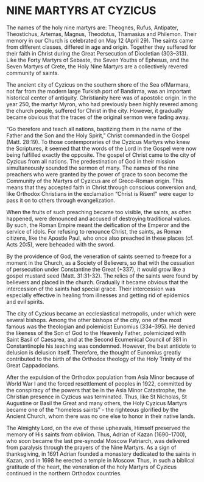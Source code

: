 # NINE MARTYRS AT CYZICUS

The names of the holy nine martyrs are: Theognes, Rufus, Antipater, Theostichus, Artemas, Magnus, Theodotus, Thamasius and Philemon. Their memory in our Church is celebrated on May 12 (April 29). The saints came from different classes, differed in age and origin. Together they suffered for their faith in Christ during the Great Persecution of Diocletian (303–313). Like the Forty Martyrs of Sebaste, the Seven Youths of Ephesus, and the Seven Martyrs of Crete, the Holy Nine Martyrs are a collectively revered community of saints.

The ancient city of Cyzicus on the southern shore of the Sea of ​​Marmara, not far from the modern large Turkish port of Bandirma, was an important historical center of antiquity. Christianity here was of apostolic origin. In the year 250, the martyr Myron, who had previously been highly revered among the church people, suffered for Christ in the city. However, it gradually became obvious that the traces of the original sermon were fading away.

“Go therefore and teach all nations, baptizing them in the name of the Father and the Son and the Holy Spirit,” Christ commanded in the Gospel (Matt. 28:19). To those contemporaries of the Cyzicus Martyrs who knew the Scriptures, it seemed that the words of the Lord in the Gospel were now being fulfilled exactly the opposite. The gospel of Christ came to the city of Cyzicus from all nations. The predestination of God in their mission simultaneously sounded the sermon of many. The names of the nine preachers who were granted by the power of grace to soon become the Community of the Martyrs of Cyzicus are of Greco-Roman origin. This means that they accepted faith in Christ through conscious conversion and, like Orthodox Christians in the exclamation “Christ is Risen!” were eager to pass it on to others through evangelization.

When the fruits of such preaching became too visible, the saints, as often happened, were denounced and accused of destroying traditional values. By such, the Roman Empire meant the deification of the Emperor and the service of idols. For refusing to renounce Christ, the saints, as Roman citizens, like the Apostle Paul, who once also preached in these places (cf. Acts 20:5), were beheaded with the sword.

By the providence of God, the veneration of saints seemed to freeze for a moment in the Church, as a Society of Believers, so that with the cessation of persecution under Constantine the Great (+337), it would grow like a gospel mustard seed (Matt. 31:31-32). The relics of the saints were found by believers and placed in the church. Gradually it became obvious that the intercession of the saints had special grace. Their intercession was especially effective in healing from illnesses and getting rid of epidemics and evil spirits.

The city of Cyzicus became an ecclesiastical metropolis, under which were several bishops. Among the other bishops of the city, one of the most famous was the theologian and polemicist Eunomius (334–395). He denied the likeness of the Son of God to the Heavenly Father, polemicized with Saint Basil of Caesarea, and at the Second Ecumenical Council of 381 in Constantinople his teaching was condemned. However, the best antidote to delusion is delusion itself. Therefore, the thought of Eunomius greatly contributed to the birth of the Orthodox theology of the Holy Trinity of the Great Cappadocians.

After the expulsion of the Orthodox population from Asia Minor because of World War I and the forced resettlement of peoples in 1922, committed by the conspiracy of the powers that be in the Asia Minor Catastrophe, the Christian presence in Cyzicus was terminated. Thus, like St Nicholas, St Augustine or Basil the Great and many others, the Holy Cyzicus Martyrs became one of the “homeless saints” - the righteous glorified by the Ancient Church, whom there was no one else to honor in their native lands.

The Almighty Lord, on the eve of these upheavals, Himself preserved the memory of His saints from oblivion. Thus, Adrian of Kazan (1690–1700), who soon became the last pre-synodal Moscow Patriarch, was delivered from paralysis through the prayers of the Nine Martyrs. As a sign of thanksgiving, in 1691 Adrian founded a monastery dedicated to the saints in Kazan, and in 1698 he erected a temple in Moscow. Thus, in such a biblical gratitude of the heart, the veneration of the holy Martyrs of Cyzicus continued in the northern Orthodox countries.
